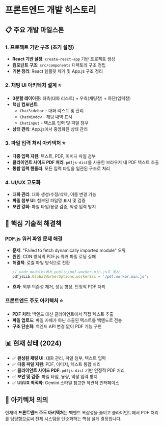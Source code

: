 # 프론트엔드 개발 히스토리

## 📋 **주요 개발 마일스톤**

### 1. 프로젝트 기반 구조 (초기 설정)
- **React 기반 설정**: `create-react-app` 기반 프로젝트 생성
- **컴포넌트 구조**: `src/components` 디렉토리 구조 정립
- **기본 정리**: React 템플릿 제거 및 App.js 구조 정리

### 2. 채팅 UI 아키텍처 설계 ⭐
- **3분할 레이아웃**: 좌측(대화 리스트) + 우측(채팅창) + 하단(입력창)
- **핵심 컴포넌트**:
  - `ChatSidebar` - 대화 리스트 및 관리
  - `ChatWindow` - 채팅 내역 표시
  - `ChatInput` - 텍스트 입력 및 파일 첨부
- **상태 관리**: App.js에서 중앙화된 상태 관리

### 3. 파일 입력 처리 아키텍처 ⭐
- **다중 입력 지원**: 텍스트, PDF, 이미지 파일 첨부
- **클라이언트 사이드 PDF 처리**: `pdfjs-dist`를 사용한 브라우저 내 PDF 텍스트 추출
- **통합 입력 핸들러**: 모든 입력 타입을 일관된 구조로 처리

### 4. UI/UX 고도화
- **대화 관리**: 대화 생성/수정/삭제, 이름 변경 기능
- **파일 첨부 UI**: 첨부된 파일명 표시 및 검증
- **보안 강화**: 파일 타입/용량 검증, 악성 입력 방지

## 🔧 **핵심 기술적 해결책**

### PDF.js 워커 파일 문제 해결
- **문제**: "Failed to fetch dynamically imported module" 오류
- **원인**: CDN 방식의 PDF.js 워커 파일 로딩 실패
- **해결책**: 로컬 파일 방식으로 전환
  ```javascript
  // node_modules에서 public/pdf.worker.min.js로 복사
  pdfjsLib.GlobalWorkerOptions.workerSrc = '/pdf.worker.min.js';
  ```
- **효과**: 외부 의존성 제거, 성능 향상, 안정적 PDF 처리

### 프론트엔드 주도 아키텍처 ⭐
- **PDF 처리**: 백엔드 대신 클라이언트에서 직접 텍스트 추출
- **파일 업로드**: 파일 자체가 아닌 추출된 텍스트를 백엔드로 전송
- **구조 단순화**: 백엔드 API 변경 없이 PDF 기능 구현

## 📊 **현재 상태 (2024)**
- ✅ **완성된 채팅 UI**: 대화 관리, 파일 첨부, 텍스트 입력
- ✅ **다중 파일 지원**: PDF, 이미지, 텍스트 통합 처리
- ✅ **클라이언트 사이드 PDF**: `pdfjs-dist` 기반 안정적 PDF 처리
- ✅ **보안 및 검증**: 파일 타입, 용량, 악성 입력 방지
- ✅ **UI/UX 최적화**: Gemini 스타일 참고한 직관적 인터페이스

## 🚀 **아키텍처 의의**
현재의 **프론트엔드 주도 아키텍처**는 백엔드 복잡성을 줄이고 클라이언트에서 PDF 처리를 담당함으로써 전체 시스템을 단순화하는 핵심 설계 결정입니다. 